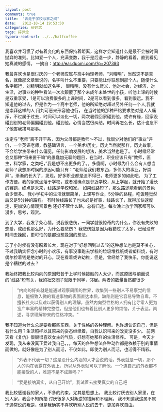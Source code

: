 ```yaml
---
layout: post
comments: true
title:  "奔走于学校与家之间"
date:   2012-10-14 19:53:50
categories: 碎碎念
tags: 碎碎念
typora-root-url: ../../halfcoffee
---
```




我喜欢并习惯了对有着变化的东西保持着距离，这样才会知道什么是最不会被时间抛弃的准则。比如爱一个人，充满变数，我于是后退一步，静静的看着，直到看见她真诚的感情。
--摘自：http://ear.duomi.com/?p=207393

我最喜欢也是很讨厌的一个老师应属与高中物理老师，“刘精明”，当然这不是真名，就像那文章里说的，名字叫什么不重要，只要能让你联想到那个人，随便什么名字都行，刘精明就如这名字， 很精明，没有什么贬义，他对社会，对经济，对生活，对事业的种种看法一次次颠覆了那个未成年未处世的小孩，听他上课的时候是双重享受，1是可以浪费很多的上课时间，2是可以看到很多，看到很远。我不知道他的过去，但是作为一个高中老师，他的所知绝对超过另外任何一个人,我就是崇拜这样的人
用刘可恶来形容他也行， 在当时他的那种严格要求绝对是人人痛斥，不过属于过去，时间可以淡化一切，两次暑假回家碰到他，或许有缘，回家没碰到别的老师偏偏碰到他，碰到他，心情当然很纠结，时间再怎么长，估计也忘不了他害我挨骂那事。

注定与“老师”离不开干系，因为父母都是教师～不过，我很少对他们的“事业”评价，一个英语老师，教基础语言，一个美术/历史，历史当然就那样，历史故事，不会给学生带来什么偏见，任何影响发展的想法，美术当然也是了。
小时候经常会又那种“将来要干嘛”的愚蠢加无聊的题目，在当时，职业应该只有“教师，医生，科学家，之类吧，”我是想不出更多的了。。多傻啊，小时候为什么会有人想当老师？我想那时候的原因可能只有：“老师给我们教东西，多伟大的事业，好崇拜“。渐渐的长大了，发现，好多职业都是迫不得已，老师更多的如此吧。
为了工作方便，我的家就坐落于学校，或者准确点是邻近学校，从上学起，就开始了漫长的赛跑，终点是未来，线路是学校和家。
如果线路短了，那么路途能看到的景色会少很多。
我小学初中的生活就很简单，上课写作业，5分钟的路程，吃饭睡觉然后又是5分钟的路程。
有时候线路长了也未必是好事，线路长了，就得加快速度走，更加没心情观赏景色
还好不管什么路，总有归途。每次晚上放学回家都可以漫步，思考，观赏。

到了大学，我发了条心情，说我很悲伤，一同学就很惊奇的为什么，你没有失败的恋爱，成绩也那么好，为什么要悲伤？
我悲伤就是因为我错过了太多，已经没有时间去挽回，更可怕的是都没想挽回的想法。

忘了小时侯有没有盼着长大，现在对于”好想回到过去“的这种想法也是莫不关心，不过我确实怀念小时的小欢乐，有事没事跑去学校的垃圾堆找纸或者塑料烧，有时偶尔捡着钱是绝对的开心，现在看着或许幼稚，但是，曾经给了我快乐，你能说这是个糟糕的过去？

我始终把我比较内向的原因归咎于上学时候接触的人太少，而这原因与前面说的”线路“短有关，我的社交圈子就限于同学，邻居。两者的数量当然都很少

> ”内向的好处就是能通过观察周围的世界，收集到一些别人不易察觉的信息，能细致入微的看透事物的表面直达本质，缺陷则是它容易导致自卑，不擅长社交以及难以获得别人的理解，虽然内向型性格的人拥有比寻常人更为宽广丰富的精神完整性，但是他们也有着比别人更多的烦恼，关于表达，阐述，寻求理解带来的性格冲突。“

我不知道为什么总是要看那些东西，关于性格的各种理解。也许想认识自己，但是有什么用？生活照样以其原来的姿态继续着，自我认识带来的改变没多少。
前两天看《复仇》很很很喜欢女主的气质，好想有她那样的生活修养。
可是，今天才发现，我从来没真正爱过我自己，，，每天的各种想法各种动作都是依赖于别的事情而做的，就好像是为了别人而活，不仅如此，即使为别人而活，也活得不精彩。

>“外表不代表一切？这是没什么内涵的人才会说的话。外表就是一切，那个人的内在表露在外表上，所以从外表就可以了解他。一个连自己的外表都不能接受的人，难道不是不成熟吗？”


>“爱是接纳真实，从自己开始”，我试着去接受真实的自己吧

我比较感谢我的家人，不多的约束，尤其是思想上。
我比较讨厌去别人家里，在别人家，我会不知所措
讨厌很多人对叛逆的错解和不理解。
我不知道我这属不属于通常说的叛逆，但是我确实不喜欢听别人说的去干，更加喜欢自由。

